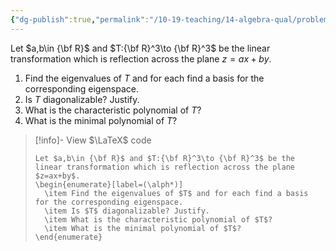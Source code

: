 ```yaml
---
{"dg-publish":true,"permalink":"/10-19-teaching/14-algebra-qual/problem-from-past-exams/linear-algebra/reflection-across-a-plane/","tags":["linear_algebra"],"updated":"2025-03-21T08:40:26-07:00"}
---
```


Let $a,b\in {\bf R}$ and $T:{\bf R}^3\to {\bf R}^3$ be the linear transformation which is reflection across the plane $z=ax+by$.

1. Find the eigenvalues of $T$ and for each find a basis for the corresponding eigenspace.
2. Is $T$ diagonalizable? Justify.
3. What is the characteristic polynomial of $T$?
4. What is the minimal polynomial of $T$?

> [!info]- View $\LaTeX$ code
> ```
> Let $a,b\in {\bf R}$ and $T:{\bf R}^3\to {\bf R}^3$ be the linear transformation which is reflection across the plane $z=ax+by$.
> \begin{enumerate}[label=(\alph*)]
> 	\item Find the eigenvalues of $T$ and for each find a basis for the corresponding eigenspace.
> 	\item Is $T$ diagonalizable? Justify.
> 	\item What is the characteristic polynomial of $T$?
> 	\item What is the minimal polynomial of $T$?
> \end{enumerate}
> ```